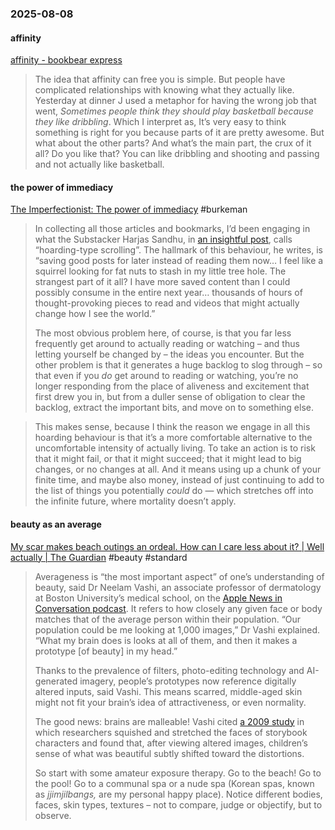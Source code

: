 ### 2025-08-08
#### affinity
[affinity - bookbear express](https://www.avabear.xyz/p/affinity)

> The idea that affinity can free you is simple. But people have complicated relationships with knowing what they actually like. Yesterday at dinner J used a metaphor for having the wrong job that went, _Sometimes people think they should play basketball because they like dribbling_. Which I interpret as, It’s very easy to think something is right for you because parts of it are pretty awesome. But what about the other parts? And what’s the main part, the crux of it all? Do you like that? You can like dribbling and shooting and passing and not actually like basketball.

#### the power of immediacy
[The Imperfectionist: The power of immediacy](https://ckarchive.com/b/r8u8hoh3qpe9wu48nng83sden4n66h7hwx834) #burkeman 

> In collecting all those articles and bookmarks, I’d been engaging in what the Substacker Harjas Sandhu, in [an insightful post](https://hardlyworking1.substack.com/p/hoarding-type-scrolling), calls “hoarding-type scrolling”. The hallmark of this behaviour, he writes, is “saving good posts for later instead of reading them now… I feel like a squirrel looking for fat nuts to stash in my little tree hole. The strangest part of it all? I have more saved content than I could possibly consume in the entire next year… thousands of hours of thought-provoking pieces to read and videos that might actually change how I see the world.”
> 
> The most obvious problem here, of course, is that you far less frequently get around to actually reading or watching – and thus letting yourself be changed by – the ideas you encounter. But the other problem is that it generates a huge backlog to slog through – so that even if you _do_ get around to reading or watching, you’re no longer responding from the place of aliveness and excitement that first drew you in, but from a duller sense of obligation to clear the backlog, extract the important bits, and move on to something else.

> This makes sense, because I think the reason we engage in all this hoarding behaviour is that it’s a more comfortable alternative to the uncomfortable intensity of actually living. To take an action is to risk that it might fail, or that it might succeed; that it might lead to big changes, or no changes at all. And it means using up a chunk of your finite time, and maybe also money, instead of just continuing to add to the list of things you potentially _could_ do — which stretches off into the infinite future, where mortality doesn’t apply.

#### beauty as an average
[My scar makes beach outings an ordeal. How can I care less about it? \| Well actually \| The Guardian](https://www.theguardian.com/wellness/2025/aug/07/advice-keloid-scars-ask-ugly) #beauty #standard 

> Averageness is “the most important aspect” of one’s understanding of beauty, said Dr Neelam Vashi, an associate professor of dermatology at Boston University’s medical school, on the [Apple News in Conversation podcast](https://podcasts.apple.com/us/podcast/the-real-reason-so-many-people-are-getting-cosmetic-surgery/id1577591053?i=1000659676999). It refers to how closely any given face or body matches that of the average person within their population. “Our population could be me looking at 1,000 images,” Dr Vashi explained. “What my brain does is looks at all of them, and then it makes a prototype [of beauty] in my head.”
>
> Thanks to the prevalence of filters, photo-editing technology and AI-generated imagery, people’s prototypes now reference digitally altered inputs, said Vashi. This means scarred, middle-aged skin might not fit your brain’s idea of attractiveness, or even normality.
>
> The good news: brains are malleable! Vashi cited [a 2009 study](https://www.allure.com/story/doll-diversity-beauty-ideals-self-esteem) in which researchers squished and stretched the faces of storybook characters and found that, after viewing altered images, children’s sense of what was beautiful subtly shifted toward the distortions.
>
> So start with some amateur exposure therapy. Go to the beach! Go to the pool! Go to a communal spa or a nude spa (Korean spas, known as _jjimjilbangs,_ are my personal happy place). Notice different bodies, faces, skin types, textures – not to compare, judge or objectify, but to observe.